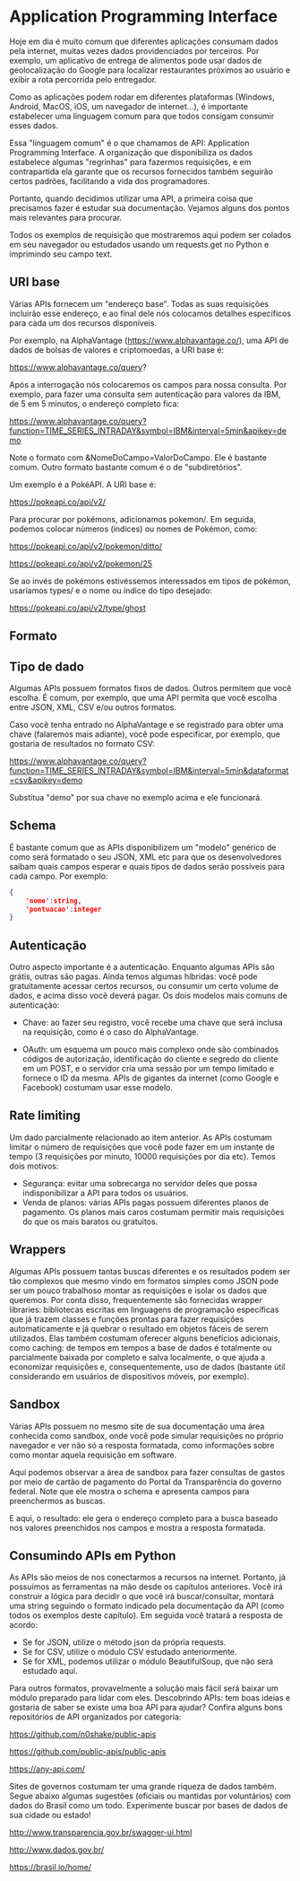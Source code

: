 # Application Programming Interface

Hoje em dia é muito comum que diferentes aplicações consumam dados pela internet, muitas vezes dados providenciados por terceiros. Por exemplo, um aplicativo de entrega de alimentos pode usar dados de geolocalização do Google para localizar restaurantes próximos ao usuário e exibir a rota percorrida pelo entregador.

Como as aplicações podem rodar em diferentes plataformas (Windows, Android, MacOS, iOS, um navegador de internet...), é importante estabelecer uma linguagem comum para que todos consigam consumir esses dados.

Essa "linguagem comum" é o que chamamos de API: Application Programming Interface. A organização que disponibiliza os dados estabelece algumas "regrinhas" para fazermos requisições, e em contrapartida ela garante que os recursos fornecidos também seguirão certos padrões, facilitando a vida dos programadores.

Portanto, quando decidimos utilizar uma API, a primeira coisa que precisamos fazer é estudar sua documentação. Vejamos alguns dos pontos mais relevantes para procurar.

Todos os exemplos de requisição que mostraremos aqui podem ser colados em seu navegador ou estudados usando um requests.get no Python e imprimindo seu campo text.

## URI base

Várias APIs fornecem um "endereço base". Todas as suas requisições incluirão esse endereço, e ao final dele nós colocamos detalhes específicos para cada um dos recursos disponíveis.

Por exemplo, na AlphaVantage (https://www.alphavantage.co/), uma API de dados de bolsas de valores e criptomoedas, a URI base é:

https://www.alphavantage.co/query?

Após a interrogação nós colocaremos os campos para nossa consulta. Por exemplo, para fazer uma consulta sem autenticação para valores da IBM, de 5 em 5 minutos, o endereço completo fica:

https://www.alphavantage.co/query?function=TIME_SERIES_INTRADAY&symbol=IBM&interval=5min&apikey=demo

Note o formato com &NomeDoCampo=ValorDoCampo. Ele é bastante comum. Outro formato bastante comum é o de "subdiretórios".

Um exemplo é a PokéAPI. A URI base é:

https://pokeapi.co/api/v2/

Para procurar por pokémons, adicionamos pokemon/. Em seguida, podemos colocar números (índices) ou nomes de Pokémon, como:

https://pokeapi.co/api/v2/pokemon/ditto/

https://pokeapi.co/api/v2/pokemon/25

Se ao invés de pokémons estivéssemos interessados em tipos de pokémon, usaríamos types/ e o nome ou índice do tipo desejado:

https://pokeapi.co/api/v2/type/ghost

## Formato

## Tipo de dado

Algumas APIs possuem formatos fixos de dados. Outros permitem que você escolha. É comum, por exemplo, que uma API permita que você escolha entre JSON, XML, CSV e/ou outros formatos.

Caso você tenha entrado no AlphaVantage e se registrado para obter uma chave (falaremos mais adiante), você pode especificar, por exemplo, que gostaria de resultados no formato CSV:

https://www.alphavantage.co/query?function=TIME_SERIES_INTRADAY&symbol=IBM&interval=5min&dataformat=csv&apikey=demo

Substitua "demo" por sua chave no exemplo acima e ele funcionará.

## Schema

É bastante comum que as APIs disponibilizem um "modelo" genérico de como será formatado o seu JSON, XML etc para que os desenvolvedores saibam quais campos esperar e quais tipos de dados serão possíveis para cada campo. Por exemplo:

```json
{
    'nome':string,
    'pontuacao':integer
}
```

## Autenticação

Outro aspecto importante é a autenticação. Enquanto algumas APIs são grátis, outras são pagas. Ainda temos algumas híbridas: você pode gratuitamente acessar certos recursos, ou consumir um certo volume de dados, e acima disso você deverá pagar. Os dois modelos mais comuns de autenticação:

- Chave: ao fazer seu registro, você recebe uma chave que será inclusa na requisição, como é o caso do AlphaVantage.

- OAuth: um esquema um pouco mais complexo onde são combinados códigos de autorização, identificação do cliente e segredo do cliente em um POST, e o servidor cria uma sessão por um tempo limitado e fornece o ID da mesma. APIs de gigantes da internet (como Google e Facebook) costumam usar esse modelo.

## Rate limiting

Um dado parcialmente relacionado ao item anterior. As APIs costumam limitar o número de requisições que você pode fazer em um instante de tempo (3 requisições por minuto, 10000 requisições por dia etc). Temos dois motivos:

- Segurança: evitar uma sobrecarga no servidor deles que possa indisponibilizar a API para todos os usuários.
- Venda de planos: várias APIs pagas possuem diferentes planos de pagamento. Os planos mais caros costumam permitir mais requisições do que os mais baratos ou gratuitos.

## Wrappers

Algumas APIs possuem tantas buscas diferentes e os resultados podem ser tão complexos que mesmo vindo em formatos simples como JSON pode ser um pouco trabalhoso montar as requisições e isolar os dados que queremos. Por conta disso, frequentemente são fornecidas wrapper libraries: bibliotecas escritas em linguagens de programação específicas que já trazem classes e funções prontas para fazer requisições automaticamente e já quebrar o resultado em objetos fáceis de serem utilizados. Elas também costumam oferecer alguns benefícios adicionais, como caching: de tempos em tempos a base de dados é totalmente ou parcialmente baixada por completo e salva localmente, o que ajuda a economizar requisições e, consequentemente, uso de dados (bastante útil considerando em usuários de dispositivos móveis, por exemplo).

## Sandbox

Várias APIs possuem no mesmo site de sua documentação uma área conhecida como sandbox, onde você pode simular requisições no próprio navegador e ver não só a resposta formatada, como informações sobre como montar aquela requisição em software.

Aqui podemos observar a área de sandbox para fazer consultas de gastos por meio de cartão de pagamento do Portal da Transparência do governo federal. Note que ele mostra o schema e apresenta campos para preenchermos as buscas.

E aqui, o resultado: ele gera o endereço completo para a busca baseado nos valores preenchidos nos campos e mostra a resposta formatada.

## Consumindo APIs em Python

As APIs são meios de nos conectarmos a recursos na internet. Portanto, já possuímos as ferramentas na mão desde os capítulos anteriores. Você irá construir a lógica para decidir o que você irá buscar/consultar, montará uma string seguindo o formato indicado pela documentação da API (como todos os exemplos deste capítulo). Em seguida você tratará a resposta de acordo:

- Se for JSON, utilize o método json da própria requests.
- Se for CSV, utilize o módulo CSV estudado anteriormente.
- Se for XML, podemos utilizar o módulo BeautifulSoup, que não será estudado aqui.

Para outros formatos, provavelmente a solução mais fácil será baixar um módulo preparado para lidar com eles.
Descobrindo APIs: tem boas ideias e gostaria de saber se existe uma boa API para ajudar? Confira alguns bons repositórios de API organizados por categoria:

https://github.com/n0shake/public-apis

https://github.com/public-apis/public-apis

https://any-api.com/

Sites de governos costumam ter uma grande riqueza de dados também. Segue abaixo algumas sugestões (oficiais ou mantidas por voluntários) com dados do Brasil como um todo. Experimente buscar por bases de dados de sua cidade ou estado!

http://www.transparencia.gov.br/swagger-ui.html

http://www.dados.gov.br/

https://brasil.io/home/
